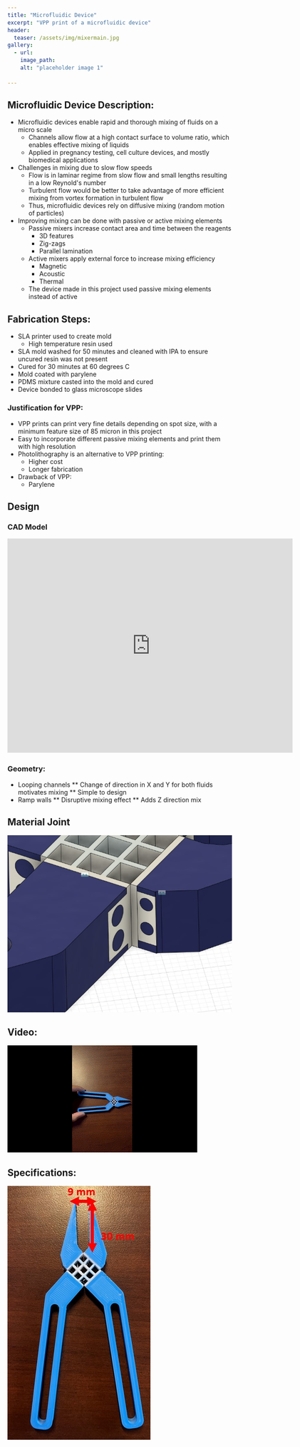 ```yaml
---
title: "Microfluidic Device"
excerpt: "VPP print of a microfluidic device"
header:
  teaser: /assets/img/mixermain.jpg
gallery:
  - url: 
    image_path: 
    alt: "placeholder image 1"
 
---
```

## Microfluidic Device Description: 
  * Microfluidic devices enable rapid and thorough mixing of fluids on a micro scale
    * Channels allow flow at a high contact surface to volume ratio, which enables effective mixing of liquids
    * Applied in pregnancy testing, cell culture devices, and mostly biomedical applications
  * Challenges in mixing due to slow flow speeds
    * Flow is in laminar regime from slow flow and small lengths resulting in a low Reynold's number 
    * Turbulent flow would be better to take advantage of more efficient mixing from vortex formation in turbulent flow
    * Thus, microfluidic devices rely on diffusive mixing (random motion of particles)
  * Improving mixing can be done with passive or active mixing elements
    * Passive mixers increase contact area and time between the reagents
      * 3D features
      * Zig-zags
      * Parallel lamination 
    * Active mixers apply external force to increase mixing efficiency
      * Magnetic
      * Acoustic 
      * Thermal 
    * The device made in this project used passive mixing elements instead of active

## Fabrication Steps:
  * SLA printer used to create mold
    * High temperature resin used
  * SLA mold washed for 50 minutes and cleaned with IPA to ensure uncured resin was not present
  * Cured for 30 minutes at 60 degrees C
  * Mold coated with parylene
  * PDMS mixture casted into the mold and cured
  * Device bonded to glass microscope slides

### Justification for VPP:
  * VPP prints can print very fine details depending on spot size, with a minimum feature size of 85 micron in this project 
  * Easy to incorporate different passive mixing elements and print them with high resolution 
  * Photolithography is an alternative to VPP printing:
    * Higher cost 
    * Longer fabrication 
  * Drawback of VPP:
    * Parylene 


## Design 
### CAD Model
<iframe src="https://vanderbilt643.autodesk360.com/shares/public/SH512d4QTec90decfa6e9f771756a987cd75?mode=embed" width="640" height="480" allowfullscreen="true" webkitallowfullscreen="true" mozallowfullscreen="true"  frameborder="0"></iframe>

### Geometry:
  * Looping channels
    ** Change of direction in X and Y for both fluids motivates mixing 
    ** Simple to design 
  * Ramp walls
    ** Disruptive mixing effect
    ** Adds Z direction mix


## Material Joint
![PLA rod encased by TPU](/assets/img/plierrod.jpg)




## Video:
![Pliers in action](/assets/img/pliergif.gif)

## Specifications:
![Pliers specs](/assets/img/plierspec.jpg)

